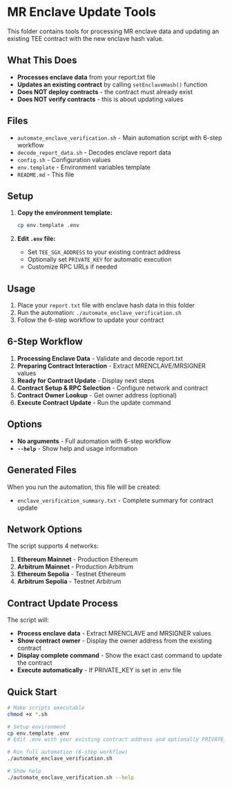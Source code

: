 # MR Enclave Update Tools

This folder contains tools for processing MR enclave data and updating an existing TEE contract with the new enclave hash value.

## What This Does

- **Processes enclave data** from your report.txt file
- **Updates an existing contract** by calling `setEnclaveHash()` function
- **Does NOT deploy contracts** - the contract must already exist
- **Does NOT verify contracts** - this is about updating values

## Files

- `automate_enclave_verification.sh` - Main automation script with 6-step workflow
- `decode_report_data.sh` - Decodes enclave report data
- `config.sh` - Configuration values
- `env.template` - Environment variables template
- `README.md` - This file

## Setup

1. **Copy the environment template:**

   ```bash
   cp env.template .env
   ```

2. **Edit `.env` file:**
   - Set `TEE_SGX_ADDRESS` to your existing contract address
   - Optionally set `PRIVATE_KEY` for automatic execution
   - Customize RPC URLs if needed

## Usage

1. Place your `report.txt` file with enclave hash data in this folder
2. Run the automation: `./automate_enclave_verification.sh`
3. Follow the 6-step workflow to update your contract

## 6-Step Workflow

1. **Processing Enclave Data** - Validate and decode report.txt
2. **Preparing Contract Interaction** - Extract MRENCLAVE/MRSIGNER values
3. **Ready for Contract Update** - Display next steps
4. **Contract Setup & RPC Selection** - Configure network and contract
5. **Contract Owner Lookup** - Get owner address (optional)
6. **Execute Contract Update** - Run the update command

## Options

- **No arguments** - Full automation with 6-step workflow
- **`--help`** - Show help and usage information

## Generated Files

When you run the automation, this file will be created:

- `enclave_verification_summary.txt` - Complete summary for contract update

## Network Options

The script supports 4 networks:

1. **Ethereum Mainnet** - Production Ethereum
2. **Arbitrum Mainnet** - Production Arbitrum
3. **Ethereum Sepolia** - Testnet Ethereum
4. **Arbitrum Sepolia** - Testnet Arbitrum

## Contract Update Process

The script will:

- **Process enclave data** - Extract MRENCLAVE and MRSIGNER values
- **Show contract owner** - Display the owner address from the existing contract
- **Display complete command** - Show the exact cast command to update the contract
- **Execute automatically** - If PRIVATE_KEY is set in .env file

## Quick Start

```bash
# Make scripts executable
chmod +x *.sh

# Setup environment
cp env.template .env
# Edit .env with your existing contract address and optionally PRIVATE_KEY

# Run full automation (6-step workflow)
./automate_enclave_verification.sh

# Show help
./automate_enclave_verification.sh --help
